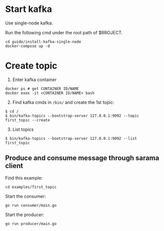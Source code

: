 # Start kafka
Use single-node kafka.

Run the following cmd under the root path of $RROJECT. 
```shell
cd guide/install-kafka-single-node
docker-compose up -d
```

# Create topic
1) Enter kafka container
```shell
docker ps # get CONTAINER ID/NAME
docker exex -it <CONTAINER ID/NAME> bash
```

2) Find kafka cmds in `/bin/` and create the 1st topic:
```shell
$ cd /
$ bin/kafka-topics --bootstrap-server 127.0.0.1:9092 --topic first_topic --create
```

3) List topics
```shell
$ bin/kafka-topics --bootstrap-server 127.0.0.1:9092 --list
first_topic
```

## Produce and consume message through sarama client
Find this example:
```shell
cd examples/first_topic
```

Start the consumer:
```shell
go run consumer/main.go
```

Start the producer:
```shell
go run producer/main.go
```